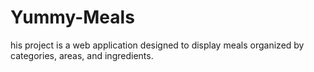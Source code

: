 # Yummy-Meals
his project is a web application designed to display meals organized by categories, areas, and ingredients.
